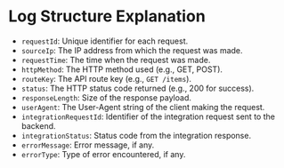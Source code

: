 # Log Structure Explanation

- `requestId`: Unique identifier for each request.
- `sourceIp`: The IP address from which the request was made.
- `requestTime`: The time when the request was made.
- `httpMethod`: The HTTP method used (e.g., GET, POST).
- `routeKey`: The API route key (e.g., `GET /items`).
- `status`: The HTTP status code returned (e.g., 200 for success).
- `responseLength`: Size of the response payload.
- `userAgent`: The User-Agent string of the client making the request.
- `integrationRequestId`: Identifier of the integration request sent to the backend.
- `integrationStatus`: Status code from the integration response.
- `errorMessage`: Error message, if any.
- `errorType`: Type of error encountered, if any.
